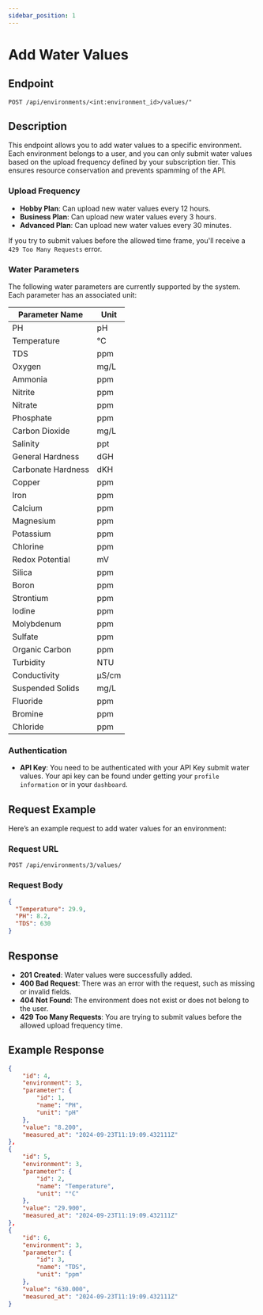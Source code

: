 ```yaml
---
sidebar_position: 1
---
```


# Add Water Values

## Endpoint

`POST /api/environments/<int:environment_id>/values/"`

## Description

This endpoint allows you to add water values to a specific environment. Each environment belongs to a user, and you can only submit water values based on the upload frequency defined by your subscription tier. This ensures resource conservation and prevents spamming of the API.

### Upload Frequency

- **Hobby Plan**: Can upload new water values every 12 hours.
- **Business Plan**: Can upload new water values every 3 hours.
- **Advanced Plan**: Can upload new water values every 30 minutes.

If you try to submit values before the allowed time frame, you'll receive a `429 Too Many Requests` error.

### Water Parameters

The following water parameters are currently supported by the system. Each parameter has an associated unit:

| Parameter Name     | Unit  |
| ------------------ | ----- |
| PH                 | pH    |
| Temperature        | °C    |
| TDS                | ppm   |
| Oxygen             | mg/L  |
| Ammonia            | ppm   |
| Nitrite            | ppm   |
| Nitrate            | ppm   |
| Phosphate          | ppm   |
| Carbon Dioxide     | mg/L  |
| Salinity           | ppt   |
| General Hardness   | dGH   |
| Carbonate Hardness | dKH   |
| Copper             | ppm   |
| Iron               | ppm   |
| Calcium            | ppm   |
| Magnesium          | ppm   |
| Potassium          | ppm   |
| Chlorine           | ppm   |
| Redox Potential    | mV    |
| Silica             | ppm   |
| Boron              | ppm   |
| Strontium          | ppm   |
| Iodine             | ppm   |
| Molybdenum         | ppm   |
| Sulfate            | ppm   |
| Organic Carbon     | ppm   |
| Turbidity          | NTU   |
| Conductivity       | µS/cm |
| Suspended Solids   | mg/L  |
| Fluoride           | ppm   |
| Bromine            | ppm   |
| Chloride           | ppm   |

### Authentication

- **API Key**: You need to be authenticated with your API Key submit water values. Your api key can be found under getting your `profile information` or in your `dashboard`.

## Request Example

Here’s an example request to add water values for an environment:

### Request URL

```
POST /api/environments/3/values/
```

### Request Body

```json
{
  "Temperature": 29.9,
  "PH": 8.2,
  "TDS": 630
}
```

## Response

- **201 Created**: Water values were successfully added.
- **400 Bad Request**: There was an error with the request, such as missing or invalid fields.
- **404 Not Found**: The environment does not exist or does not belong to the user.
- **429 Too Many Requests**: You are trying to submit values before the allowed upload frequency time.

## Example Response

```json
{
    "id": 4,
    "environment": 3,
    "parameter": {
        "id": 1,
        "name": "PH",
        "unit": "pH"
    },
    "value": "8.200",
    "measured_at": "2024-09-23T11:19:09.432111Z"
},
{
    "id": 5,
    "environment": 3,
    "parameter": {
        "id": 2,
        "name": "Temperature",
        "unit": "°C"
    },
    "value": "29.900",
    "measured_at": "2024-09-23T11:19:09.432111Z"
},
{
    "id": 6,
    "environment": 3,
    "parameter": {
        "id": 3,
        "name": "TDS",
        "unit": "ppm"
    },
    "value": "630.000",
    "measured_at": "2024-09-23T11:19:09.432111Z"
}
```
